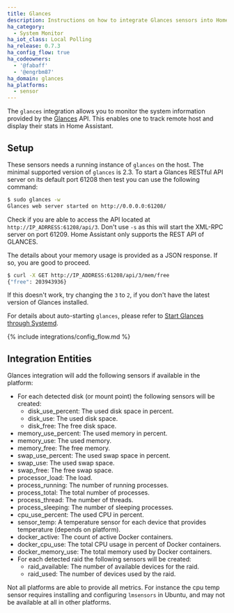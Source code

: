 ```yaml
---
title: Glances
description: Instructions on how to integrate Glances sensors into Home Assistant.
ha_category:
  - System Monitor
ha_iot_class: Local Polling
ha_release: 0.7.3
ha_config_flow: true
ha_codeowners:
  - '@fabaff'
  - '@engrbm87'
ha_domain: glances
ha_platforms:
  - sensor
---
```


The `glances` integration allows you to monitor the system information provided by the [Glances](https://github.com/nicolargo/glances) API. This enables one to track remote host and display their stats in Home Assistant.

## Setup

These sensors needs a running instance of `glances` on the host. The minimal supported version of `glances` is 2.3.
To start a Glances RESTful API server on its default port 61208 then test you can use the following command:

```bash
$ sudo glances -w
Glances web server started on http://0.0.0.0:61208/
```

Check if you are able to access the API located at `http://IP_ADRRESS:61208/api/3`. Don't use `-s` as this will start the XML-RPC server on port 61209. Home Assistant only supports the REST API of GLANCES.

The details about your memory usage is provided as a JSON response. If so, you are good to proceed.

```bash
$ curl -X GET http://IP_ADDRESS:61208/api/3/mem/free
{"free": 203943936}
```

If this doesn't work, try changing the `3` to `2`, if you don't have the latest version of Glances installed.

For details about auto-starting `glances`, please refer to [Start Glances through Systemd](https://github.com/nicolargo/glances/wiki/Start-Glances-through-Systemd).  

{% include integrations/config_flow.md %}

## Integration Entities

Glances integration will add the following sensors if available in the platform:

- For each detected disk (or mount point) the following sensors will be created:
  - disk_use_percent: The used disk space in percent.
  - disk_use: The used disk space.
  - disk_free: The free disk space.
- memory_use_percent: The used memory in percent.
- memory_use: The used memory.
- memory_free: The free memory.
- swap_use_percent: The used swap space in percent.
- swap_use: The used swap space.
- swap_free: The free swap space.
- processor_load: The load.
- process_running: The number of running processes.
- process_total: The total number of processes.
- process_thread: The number of threads.
- process_sleeping: The number of sleeping processes.
- cpu_use_percent: The used CPU in percent.
- sensor_temp: A temperature sensor for each device that provides temperature (depends on platform).
- docker_active: The count of active Docker containers.
- docker_cpu_use: The total CPU usage in percent of Docker containers.
- docker_memory_use: The total memory used by Docker containers.
- For each detected raid the following sensors will be created:
  - raid_available: The number of available devices for the raid.
  - raid_used: The number of devices used by the raid.

Not all platforms are able to provide all metrics. For instance the cpu temp sensor requires installing and configuring `lmsensors` in Ubuntu, and may not be available at all in other platforms.

